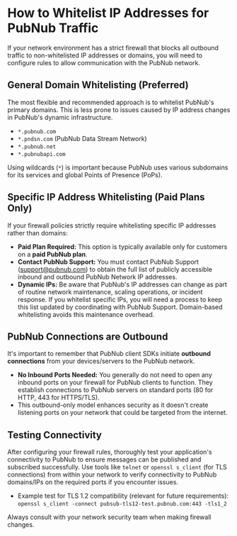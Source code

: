 # How to Whitelist IP Addresses for PubNub Traffic

If your network environment has a strict firewall that blocks all outbound traffic to non-whitelisted IP addresses or domains, you will need to configure rules to allow communication with the PubNub network.

## General Domain Whitelisting (Preferred)

The most flexible and recommended approach is to whitelist PubNub's primary domains. This is less prone to issues caused by IP address changes in PubNub's dynamic infrastructure. 

*   `*.pubnub.com`
*   `*.pndsn.com` (PubNub Data Stream Network)
*   `*.pubnub.net`
*   `*.pubnubapi.com`

Using wildcards (`*`) is important because PubNub uses various subdomains for its services and global Points of Presence (PoPs).

## Specific IP Address Whitelisting (Paid Plans Only)

If your firewall policies strictly require whitelisting specific IP addresses rather than domains:

*   **Paid Plan Required:** This option is typically available only for customers on a **paid PubNub plan**.
*   **Contact PubNub Support:** You must contact PubNub Support ([support@pubnub.com](mailto:support@pubnub.com)) to obtain the full list of publicly accessible inbound and outbound PubNub Network IP addresses.
*   **Dynamic IPs:** Be aware that PubNub's IP addresses can change as part of routine network maintenance, scaling operations, or incident response. If you whitelist specific IPs, you will need a process to keep this list updated by coordinating with PubNub Support. Domain-based whitelisting avoids this maintenance overhead.

## PubNub Connections are Outbound

It's important to remember that PubNub client SDKs initiate **outbound connections** from your devices/servers to the PubNub network.

*   **No Inbound Ports Needed:** You generally do not need to open any inbound ports on your firewall for PubNub clients to function. They establish connections to PubNub servers on standard ports (80 for HTTP, 443 for HTTPS/TLS).
*   This outbound-only model enhances security as it doesn't create listening ports on your network that could be targeted from the internet.

## Testing Connectivity

After configuring your firewall rules, thoroughly test your application's connectivity to PubNub to ensure messages can be published and subscribed successfully. Use tools like `telnet` or `openssl s_client` (for TLS connections) from within your network to verify connectivity to PubNub domains/IPs on the required ports if you encounter issues.

*   Example test for TLS 1.2 compatibility (relevant for future requirements): `openssl s_client -connect pubsub-tls12-test.pubnub.com:443 -tls1_2`

Always consult with your network security team when making firewall changes.

